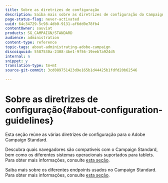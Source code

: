 ```yaml
---
title: Sobre as diretrizes de configuração
description: Saiba mais sobre as diretrizes de configuração do Campaign Standard.
page-status-flag: never-activated
uuid: 64c34729-5c98-4db0-9131-af6dd0e78fb4
contentOwner: sauviat
products: SG_CAMPAIGN/STANDARD
audience: administration
content-type: reference
topic-tags: about-administrating-adobe-campaign
discoiquuid: 5587530a-2308-4be1-9f56-19eeb7a924d5
internal: n
snippet: y
translation-type: tm+mt
source-git-commit: 3cd089751423d9e165b1d44425b1fdfd20b62546

---
```



# Sobre as diretrizes de configuração{#about-configuration-guidelines}

Esta seção reúne as várias diretrizes de configuração para o Adobe Campaign Standard.

Descubra quais navegadores são compatíveis com o Campaign Standard, bem como os diferentes sistemas operacionais suportados para tablets. Para obter mais informações, consulte [esta seção](../../administration/using/compatible-browsers.md).

Saiba mais sobre os diferentes endpoints usados no Campaign Standard. Para obter mais informações, consulte [esta seção](../../administration/using/campaign-standard-network-endpoints.md).
